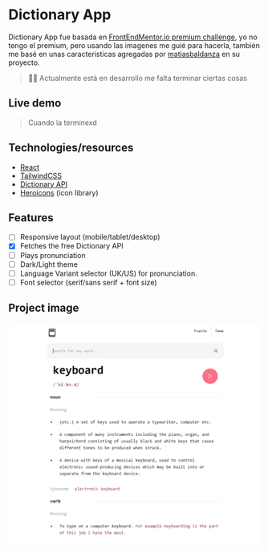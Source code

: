 # Dictionary App

Dictionary App fue basada en [FrontEndMentor.io premium challenge](https://www.frontendmentor.io/challenges/dictionary-web-app-h5wwnyuKFL), yo no tengo el premium, pero usando las imagenes me guié para hacerla, también me basé en unas caracteristicas agregadas por [matiasbaldanza](https://github.com/matiasbaldanza/dictionary-app) en su proyecto.

> 👷‍♂️ Actualmente está en desarrollo me falta terminar ciertas cosas
> 

## Live demo

> Cuando la terminexd
> 

## **Technologies/resources**

- [React](https://react.dev/)
- [TailwindCSS](https://tailwindcss.com/)
- [Dictionary API](https://dictionaryapi.dev/)
- [Heroicons](https://heroicons.com/) (icon library)

## Features

- [ ]  Responsive layout (mobile/tablet/desktop)
- [x]  Fetches the free Dictionary API
- [ ]  Plays pronunciation
- [ ]  Dark/Light theme
- [ ]  Language Variant selector (UK/US) for pronunciation.
- [ ]  Font selector (serif/sans serif + font size)

## Project image

![project image](./docs/project-image.png)
